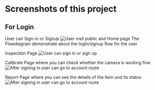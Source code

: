# Screenshots of this project
## For Login
User can Sign-in or Signup
![User visit public and Home page](https://www.linkpicture.com/q/Image1_7.png)
The Flowdiagram demonstrate about the login/signup flow for the user

Inspection Page
![User can sign in or sign up](https://www.linkpicture.com/q/Image2_8.png)

Calibrate Page where you can check whether the camera is working fine
![After signing in user can go to account route](https://www.linkpicture.com/q/Image3_6.png)

Report Page where you can see the details of the Item and its status
![After signing in user can go to account route](https://www.linkpicture.com/q/Image4_6.png)


